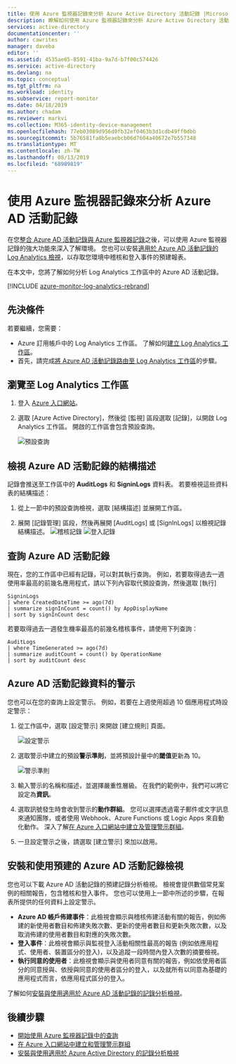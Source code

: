 ```yaml
---
title: 使用 Azure 監視器記錄來分析 Azure Active Directory 活動記錄 |Microsoft Docs
description: 瞭解如何使用 Azure 監視器記錄來分析 Azure Active Directory 活動記錄
services: active-directory
documentationcenter: ''
author: cawrites
manager: daveba
editor: ''
ms.assetid: 4535ae65-8591-41ba-9a7d-b7f00c574426
ms.service: active-directory
ms.devlang: na
ms.topic: conceptual
ms.tgt_pltfrm: na
ms.workload: identity
ms.subservice: report-monitor
ms.date: 04/18/2019
ms.author: chadam
ms.reviewer: markvi
ms.collection: M365-identity-device-management
ms.openlocfilehash: 77eb03089d956d0fb32ef0463b3d1cdb49ff0dbb
ms.sourcegitcommit: 5b76581fa8b5eaebcb06d7604a40672e7b557348
ms.translationtype: MT
ms.contentlocale: zh-TW
ms.lasthandoff: 08/13/2019
ms.locfileid: "68989819"
---
```

# <a name="analyze-azure-ad-activity-logs-with-azure-monitor-logs"></a>使用 Azure 監視器記錄來分析 Azure AD 活動記錄

在您[整合 Azure AD 活動記錄與 Azure 監視器記錄](howto-integrate-activity-logs-with-log-analytics.md)之後，可以使用 Azure 監視器記錄的強大功能來深入了解環境。 您也可以安裝[適用於 Azure AD 活動記錄的 Log Analytics 檢視](howto-install-use-log-analytics-views.md)，以存取您環境中稽核和登入事件的預建報表。

在本文中，您將了解如何分析 Log Analytics 工作區中的 Azure AD 活動記錄。 

[!INCLUDE [azure-monitor-log-analytics-rebrand](../../../includes/azure-monitor-log-analytics-rebrand.md)]

## <a name="prerequisites"></a>先決條件 

若要繼續，您需要：

* Azure 訂用帳戶中的 Log Analytics 工作區。 了解如何[建立 Log Analytics 工作區](https://docs.microsoft.com/azure/log-analytics/log-analytics-quick-create-workspace)。
* 首先，請完成[將 Azure AD 活動記錄路由至 Log Analytics 工作區](howto-integrate-activity-logs-with-log-analytics.md)的步驟。

## <a name="navigate-to-the-log-analytics-workspace"></a>瀏覽至 Log Analytics 工作區

1. 登入 [Azure 入口網站](https://portal.azure.com)。 

2. 選取 [Azure Active Directory]，然後從 [監視] 區段選取 [記錄]，以開啟 Log Analytics 工作區。 開啟的工作區會包含預設查詢。

    ![預設查詢](./media/howto-analyze-activity-logs-log-analytics/defaultquery.png)


## <a name="view-the-schema-for-azure-ad-activity-logs"></a>檢視 Azure AD 活動記錄的結構描述

記錄會推送至工作區中的 **AuditLogs** 和 **SigninLogs** 資料表。 若要檢視這些資料表的結構描述：

1. 從上一節中的預設查詢檢視，選取 [結構描述] 並展開工作區。 

2. 展開 [記錄管理] 區段，然後再展開 [AuditLogs] 或 [SignInLogs] 以檢視記錄結構描述。
    ![稽核記錄](./media/howto-analyze-activity-logs-log-analytics/auditlogschema.png) ![登入記錄](./media/howto-analyze-activity-logs-log-analytics/signinlogschema.png)

## <a name="query-the-azure-ad-activity-logs"></a>查詢 Azure AD 活動記錄

現在，您的工作區中已經有記錄，可以對其執行查詢。 例如，若要取得過去一週使用率最高的前幾名應用程式，請以下列內容取代預設查詢，然後選取 [執行]

```
SigninLogs 
| where CreatedDateTime >= ago(7d)
| summarize signInCount = count() by AppDisplayName 
| sort by signInCount desc 
```

若要取得過去一週發生機率最高的前幾名稽核事件，請使用下列查詢：

```
AuditLogs 
| where TimeGenerated >= ago(7d)
| summarize auditCount = count() by OperationName 
| sort by auditCount desc 
```
## <a name="alert-on-azure-ad-activity-log-data"></a>Azure AD 活動記錄資料的警示

您也可以在您的查詢上設定警示。 例如，若要在上週使用超過 10 個應用程式時設定警示：

1. 從工作區中，選取 [設定警示] 來開啟 [建立規則] 頁面。

    ![設定警示](./media/howto-analyze-activity-logs-log-analytics/setalert.png)

2. 選取警示中建立的預設**警示準則**，並將預設計量中的**閾值**更新為 10。

    ![警示準則](./media/howto-analyze-activity-logs-log-analytics/alertcriteria.png)

3. 輸入警示的名稱和描述，並選擇嚴重性層級。 在我們的範例中，我們可以將它設定為**資訊**。

4. 選取訊號發生時會收到警示的**動作群組**。 您可以選擇透過電子郵件或文字訊息來通知團隊，或者使用 Webhook、Azure Functions 或 Logic Apps 來自動化動作。 深入了解[在 Azure 入口網站中建立及管理警示群組](https://docs.microsoft.com/azure/monitoring-and-diagnostics/monitoring-action-groups)。

5. 一旦設定警示之後，請選取 [建立警示] 來加以啟用。 

## <a name="install-and-use-pre-built-views-for-azure-ad-activity-logs"></a>安裝和使用預建的 Azure AD 活動記錄檢視

您也可以下載 Azure AD 活動記錄的預建記錄分析檢視。 檢視會提供數個常見案例的相關報告，包含稽核和登入事件。 您也可以使用上一節中所述的步驟，在報表所提供的任何資料上設定警示。

* **Azure AD 帳戶佈建事件**：此檢視會顯示與稽核佈建活動有關的報告，例如佈建的新使用者數目和佈建失敗次數、更新的使用者數目和更新失敗次數，以及取消佈建的使用者數目和對應的失敗次數。    
* **登入事件**：此檢視會顯示與監視登入活動相關性最高的報告 (例如依應用程式、使用者、裝置區分的登入)，以及追蹤一段時間內登入次數的摘要檢視。
* **執行同意的使用者**：此檢視會顯示與使用者同意有關的報告，例如依使用者區分的同意授與、依授與同意的使用者區分的登入，以及就所有以同意為基礎的應用程式而言，依應用程式區分的登入。 

了解如何[安裝與使用適用於 Azure AD 活動記錄的記錄分析檢視](howto-install-use-log-analytics-views.md)。 


## <a name="next-steps"></a>後續步驟

* [開始使用 Azure 監視器記錄中的查詢](https://docs.microsoft.com/azure/log-analytics/query-language/get-started-queries)
* [在 Azure 入口網站中建立和管理警示群組](https://docs.microsoft.com/azure/monitoring-and-diagnostics/monitoring-action-groups)
* [安裝與使用適用於 Azure Active Directory 的記錄分析檢視](howto-install-use-log-analytics-views.md)
